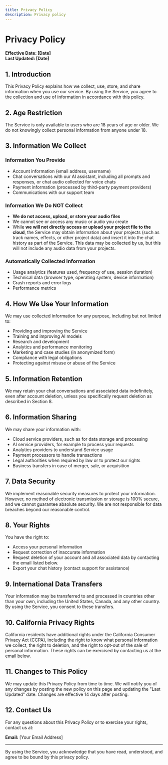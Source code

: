 ```yaml
---
title: Privacy Policy
description: Privacy policy
---
```


# Privacy Policy

**Effective Date: [Date]**  
**Last Updated: [Date]**

## 1. Introduction

This Privacy Policy explains how we collect, use, store, and share information when you use our service. By using the Service, you agree to the collection and use of information in accordance with this policy.

## 2. Age Restriction

The Service is only available to users who are 18 years of age or older. We do not knowingly collect personal information from anyone under 18.

## 3. Information We Collect

### Information You Provide
- Account information (email address, username)
- Chat conversations with our AI assistant, including all prompts and responses, or chat audio collected for voice chats
- Payment information (processed by third-party payment providers)
- Communications with our support team

### Information We Do NOT Collect
- **We do not access, upload, or store your audio files**
- We cannot see or access any music or audio you create
- While **we will not directly access or upload your project file to the cloud**, the Service may obtain information about your projects (such as track names, effects, or other project data) and insert it into the chat history as part of the Service. This data may be collected by us, but this will not include any audio data from your projects.

### Automatically Collected Information
- Usage analytics (features used, frequency of use, session duration)
- Technical data (browser type, operating system, device information)
- Crash reports and error logs
- Performance metrics

## 4. How We Use Your Information

We may use collected information for any purpose, including but not limited to:
- Providing and improving the Service
- Training and improving AI models
- Research and development
- Analytics and performance monitoring
- Marketing and case studies (in anonymized form)
- Compliance with legal obligations
- Protecting against misuse or abuse of the Service

## 5. Information Retention

We may retain your chat conversations and associated data indefinitely, even after account deletion, unless you specifically request deletion as described in Section 8.

## 6. Information Sharing

We may share your information with:
- Cloud service providers, such as for data storage and processing
- AI service providers, for example to process your requests
- Analytics providers to understand Service usage
- Payment processors to handle transactions
- Legal authorities when required by law or to protect our rights
- Business transfers in case of merger, sale, or acquisition

## 7. Data Security

We implement reasonable security measures to protect your information. However, no method of electronic transmission or storage is 100% secure, and we cannot guarantee absolute security. We are not responsible for data breaches beyond our reasonable control.

## 8. Your Rights

You have the right to:
- Access your personal information
- Request correction of inaccurate information
- Request deletion of your account and all associated data by contacting the email listed below.
- Export your chat history (contact support for assistance)

## 9. International Data Transfers

Your information may be transferred to and processed in countries other than your own, including the United States, Canada, and any other country. By using the Service, you consent to these transfers.

## 10. California Privacy Rights

California residents have additional rights under the California Consumer Privacy Act (CCPA), including the right to know what personal information we collect, the right to deletion, and the right to opt-out of the sale of personal information. These rights can be exercised by contacting us at the email below.

## 11. Changes to This Policy

We may update this Privacy Policy from time to time. We will notify you of any changes by posting the new policy on this page and updating the "Last Updated" date. Changes are effective 14 days after posting.

## 12. Contact Us

For any questions about this Privacy Policy or to exercise your rights, contact us at:

**Email:** [Your Email Address]

---

By using the Service, you acknowledge that you have read, understood, and agree to be bound by this privacy policy.